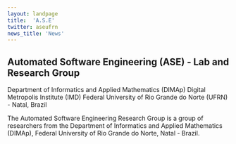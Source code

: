 ```yaml
---
layout: landpage
title:  'A.S.E'
twitter: aseufrn
news_title: 'News'
---
```


## Automated Software Engineering (ASE) - Lab and Research Group

Department of Informatics and Applied Mathematics (DIMAp) 
Digital Metropolis Institute (IMD) 
Federal University of Rio Grande do Norte (UFRN) - Natal, Brazil

The Automated Software Engineering Research Group is a group of researchers from the Department of Informatics and Applied Mathematics (DIMAp), Federal University of Rio Grande do Norte, Natal - Brazil.

